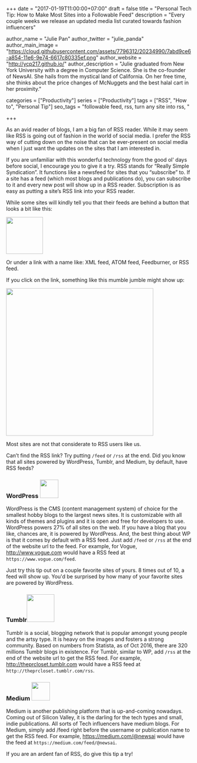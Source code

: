 +++
date = "2017-01-19T11:00:00+07:00"
draft = false
title = "Personal Tech Tip: How to Make Most Sites into a Followable Feed"
description = "Every couple weeks we release an updated media list curated towards fashion influencers"

author_name = "Julie Pan"
author_twitter = "julie_panda"
author_main_image = "https://cloud.githubusercontent.com/assets/7796312/20234990/7abd9ce6-a854-11e6-9e74-6617c80335ef.png"
author_website = "http://ycp217.github.io/"
author_description = "Julie graduated from New York University with a degree in Computer Science. She is the co-founder of NewsAI. She hails from the mystical land of California. On her free time, she thinks about the price changes of McNuggets and the best halal cart in her proximity."

categories = ["Productivity"]
series = ["Productivity"]
tags = ["RSS", "How to", "Personal Tip"]
seo_tags = "followable feed, rss, turn any site into rss, "

+++

As an avid reader of blogs, I am a big fan of RSS reader. While it may seem like RSS is going out of fashion in the world of social media. I prefer the RSS way of cutting down on the noise that can be ever-present on social media when I just want the updates on the sites that I am interested in.

If you are unfamiliar with this wonderful technology from the good ol' days before social, I encourage you to give it a try. RSS stands for “Really Simple Syndication”. It functions like a newsfeed for sites that you “subscribe” to. If a site has a feed (which most blogs and publications do), you can subscribe to it and every new post will show up in a RSS reader. Subscription is as easy as putting a site’s RSS link into your RSS reader.

While some sites will kindly tell you that their feeds are behind a button that looks a bit like this:

<img src="https://camo.githubusercontent.com/40c272b46c2b57652a398c8dc0546dd749fe6215/687474703a2f2f7777772e646966666572656e63656265747765656e2e696e666f2f73697465732f64656661756c742f66696c65732f696d616765732f312f61746f6d5f66656564735f6e6577735f69636f6e2e6a7067" width="100px" alt="">

Or under a link with a name like: XML feed, ATOM feed, Feedburner, or RSS feed.

If you click on the link, something like this mumble jumble might show up:

<img src="https://camo.githubusercontent.com/2da0bd68104935b9ef76fb62d4f395ea73ae366a/687474703a2f2f7777772e656a7264657369676e2e636f2e7a612f67726170686963732f6578616d706c652d7273732d666565642e6a7067" width="400px" alt="">

Most sites are not that considerate to RSS users like us.

Can’t find the RSS link? Try putting `/feed` or `/rss` at the end. Did you know that all sites powered by WordPress, Tumblr, and Medium, by default, have RSS feeds?

### WordPress <img src="https://camo.githubusercontent.com/885f3ed28e01fac2442606c20bad16ed294141cc/68747470733a2f2f6c68332e676f6f676c6575736572636f6e74656e742e636f6d2f5779693568363272396a3644616866375334556c346e4e4c644738376b336d395053655963736e6e447a4c4550423449784a4c2d516d5249565846716b5878376e76453d77333030" width="50px" alt="">

WordPress is the CMS (content management system) of choice for the smallest hobby blogs to the largest news sites. It is customizable with all kinds of themes and plugins and it is open and free for developers to use. WordPress powers 27% of all sites on the web. If you have a blog that you like, chances are, it is powered by WordPress. And, the best thing about WP is that it comes by default with a RSS feed. Just add `/feed` or `/rss` at the end of the website url to the feed. For example, for Vogue, http://www.vogue.com would have a RSS feed at `https://www.vogue.com/feed`.

Just try this tip out on a couple favorite sites of yours. 8 times out of 10, a feed will show up. You'd be surprised by how many of your favorite sites are powered by WordPress.

### Tumblr<img src="https://assets.tumblr.com/images/logo_page/blue-t.png" width="75px" alt="">

Tumblr is a social, blogging network that is popular amongst young people and the artsy type. It is heavy on the images and fosters a strong community. Based on numbers from Statista, as of Oct 2016, there are 320 millions Tumblr blogs in existence. For Tumblr, similar to WP, add `/rss` at the end of the website url to get the RSS feed. For example, http://theprcloset.tumblr.com would have a RSS feed at `http://theprcloset.tumblr.com/rss`.

### Medium <img src="https://camo.githubusercontent.com/6e4710d4e14540132acb139d6b9f83ecbb529ae1/68747470733a2f2f6c68332e676f6f676c6575736572636f6e74656e742e636f6d2f68364e77354c426557492d5f725a4e42322d507871365f375f30746e394135646e7170455430546a69554255696578747074664753734b444c667478426370656b44453d77333030" width="50px" alt="">

Medium is another publishing platform that is up-and-coming nowadays. Coming out of Silicon Valley, it is the darling for the tech types and small, indie publications. All sorts of Tech influencers have medium blogs. For Medium, simply add /feed right before the username or publication name to get the RSS feed. For example, https://medium.com/@newsai would have the feed at `https://medium.com/feed/@newsai`.

If you are an ardent fan of RSS, do give this tip a try!
